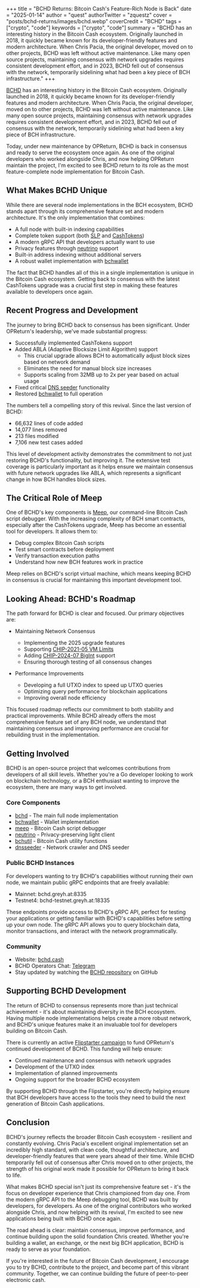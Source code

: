 +++
title = "BCHD Returns: Bitcoin Cash's Feature-Rich Node is Back"
date = "2025-01-14"
author = "quest"
authorTwitter = "zquestz"
cover = "posts/bchd-returns/images/bchd.webp"
coverCredit = "BCHD"
tags = ["crypto", "code"]
keywords = ["crypto", "code"]
summary = "BCHD has an interesting history in the Bitcoin Cash ecosystem. Originally launched in 2018, it quickly became known for its developer-friendly features and modern architecture. When Chris Pacia, the original developer, moved on to other projects, BCHD was left without active maintenance. Like many open source projects, maintaining consensus with network upgrades requires consistent development effort, and in 2023, BCHD fell out of consensus with the network, temporarily sidelining what had been a key piece of BCH infrastructure."
+++

[BCHD](https://bchd.cash) has an interesting history in the Bitcoin Cash ecosystem. Originally launched in 2018, it quickly became known for its developer-friendly features and modern architecture. When Chris Pacia, the original developer, moved on to other projects, BCHD was left without active maintenance. Like many open source projects, maintaining consensus with network upgrades requires consistent development effort, and in 2023, BCHD fell out of consensus with the network, temporarily sidelining what had been a key piece of BCH infrastructure.

Today, under new maintenance by OPReturn, BCHD is back in consensus and ready to serve the ecosystem once again. As one of the original developers who worked alongside Chris, and now helping OPReturn maintain the project, I'm excited to see BCHD return to its role as the most feature-complete node implementation for Bitcoin Cash.

## What Makes BCHD Unique

While there are several node implementations in the BCH ecosystem, BCHD stands apart through its comprehensive feature set and modern architecture. It's the only implementation that combines:

- A full node with built-in indexing capabilities
- Complete token support (both [SLP](https://slp.dev/) and [CashTokens](https://cashtokens.org/))
- A modern gRPC API that developers actually want to use
- Privacy features through [neutrino](https://github.com/gcash/neutrino) support
- Built-in address indexing without additional servers
- A robust wallet implementation with [bchwallet](https://github.com/gcash/bchwallet)

The fact that BCHD handles all of this in a single implementation is unique in the Bitcoin Cash ecosystem. Getting back to consensus with the latest CashTokens upgrade was a crucial first step in making these features available to developers once again.

## Recent Progress and Development

The journey to bring BCHD back to consensus has been significant. Under OPReturn's leadership, we've made substantial progress:

- Successfully implemented CashTokens support
- Added ABLA (Adaptive Blocksize Limit Algorithm) support
  - This crucial upgrade allows BCH to automatically adjust block sizes based on network demand
  - Eliminates the need for manual block size increases
  - Supports scaling from 32MB up to 2x per year based on actual usage
- Fixed critical [DNS seeder](https://github.com/gcash/dnsseeder) functionality
- Restored [bchwallet](https://github.com/gcash/bchwallet) to full operation

The numbers tell a compelling story of this revival. Since the last version of BCHD:

- 66,632 lines of code added
- 14,077 lines removed
- 213 files modified
- 7,106 new test cases added

This level of development activity demonstrates the commitment to not just restoring BCHD's functionality, but improving it. The extensive test coverage is particularly important as it helps ensure we maintain consensus with future network upgrades like ABLA, which represents a significant change in how BCH handles block sizes.

## The Critical Role of Meep

One of BCHD's key components is [Meep](https://github.com/gcash/meep), our command-line Bitcoin Cash script debugger. With the increasing complexity of BCH smart contracts, especially after the CashTokens upgrade, Meep has become an essential tool for developers. It allows them to:

- Debug complex Bitcoin Cash scripts
- Test smart contracts before deployment
- Verify transaction execution paths
- Understand how new BCH features work in practice

Meep relies on BCHD's script virtual machine, which means keeping BCHD in consensus is crucial for maintaining this important development tool.

## Looking Ahead: BCHD's Roadmap

The path forward for BCHD is clear and focused. Our primary objectives are:

- Maintaining Network Consensus
  - Implementing the 2025 upgrade features
  - Supporting [CHIP-2021-05 VM Limits](https://github.com/bitjson/bch-vm-limits)
  - Adding [CHIP-2024-07 BigInt](https://github.com/bitjson/bch-bigint) support
  - Ensuring thorough testing of all consensus changes

- Performance Improvements
  - Developing a full UTXO index to speed up UTXO queries
  - Optimizing query performance for blockchain applications
  - Improving overall node efficiency

This focused roadmap reflects our commitment to both stability and practical improvements. While BCHD already offers the most comprehensive feature set of any BCH node, we understand that maintaining consensus and improving performance are crucial for rebuilding trust in the implementation.

## Getting Involved

BCHD is an open-source project that welcomes contributions from developers of all skill levels. Whether you're a Go developer looking to work on blockchain technology, or a BCH enthusiast wanting to improve the ecosystem, there are many ways to get involved.

### Core Components

- [bchd](https://github.com/gcash/bchd) - The main full node implementation
- [bchwallet](https://github.com/gcash/bchwallet) - Wallet implementation
- [meep](https://github.com/gcash/meep) - Bitcoin Cash script debugger
- [neutrino](https://github.com/gcash/neutrino) - Privacy-preserving light client
- [bchutil](https://github.com/gcash/bchutil) - Bitcoin Cash utility functions
- [dnsseeder](https://github.com/gcash/dnsseeder) - Network crawler and DNS seeder

### Public BCHD Instances

For developers wanting to try BCHD's capabilities without running their own node, we maintain public gRPC endpoints that are freely available:

- Mainnet: bchd.greyh.at:8335
- Testnet4: bchd-testnet.greyh.at:18335

These endpoints provide access to BCHD's gRPC API, perfect for testing your applications or getting familiar with BCHD's capabilities before setting up your own node. The gRPC API allows you to query blockchain data, monitor transactions, and interact with the network programmatically.

### Community

- Website: [bchd.cash](https://bchd.cash)
- BCHD Operators Chat: [Telegram](https://t.me/BCHDOps)
- Stay updated by watching the [BCHD repository](https://github.com/gcash/bchd) on GitHub

## Supporting BCHD Development

The return of BCHD to consensus represents more than just technical achievement - it's about maintaining diversity in the BCH ecosystem. Having multiple node implementations helps create a more robust network, and BCHD's unique features make it an invaluable tool for developers building on Bitcoin Cash.

There is currently an active [Flipstarter campaign](https://bchd_flipstarter.opreturn.me/en) to fund OPReturn's continued development of BCHD. This funding will help ensure:

- Continued maintenance and consensus with network upgrades
- Development of the UTXO index
- Implementation of planned improvements
- Ongoing support for the broader BCHD ecosystem

By supporting BCHD through the Flipstarter, you're directly helping ensure that BCH developers have access to the tools they need to build the next generation of Bitcoin Cash applications.

## Conclusion

BCHD's journey reflects the broader Bitcoin Cash ecosystem - resilient and constantly evolving. Chris Pacia's excellent original implementation set an incredibly high standard, with clean code, thoughtful architecture, and developer-friendly features that were years ahead of their time. While BCHD temporarily fell out of consensus after Chris moved on to other projects, the strength of his original work made it possible for OPReturn to bring it back to life.

What makes BCHD special isn't just its comprehensive feature set - it's the focus on developer experience that Chris championed from day one. From the modern gRPC API to the Meep debugging tool, BCHD was built by developers, for developers. As one of the original contributors who worked alongside Chris, and now helping with its revival, I'm excited to see new applications being built with BCHD once again.

The road ahead is clear: maintain consensus, improve performance, and continue building upon the solid foundation Chris created. Whether you're building a wallet, an exchange, or the next big BCH application, BCHD is ready to serve as your foundation.

If you're interested in the future of Bitcoin Cash development, I encourage you to try BCHD, contribute to the project, and become part of this vibrant community. Together, we can continue building the future of peer-to-peer electronic cash.
